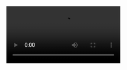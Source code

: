 <div class="container">
  <video class="vertical" controls>
    <source src="./public/savis.mp4" type="video/mp4">
    Your browser does not support the video tag.
  </video>
</div>
